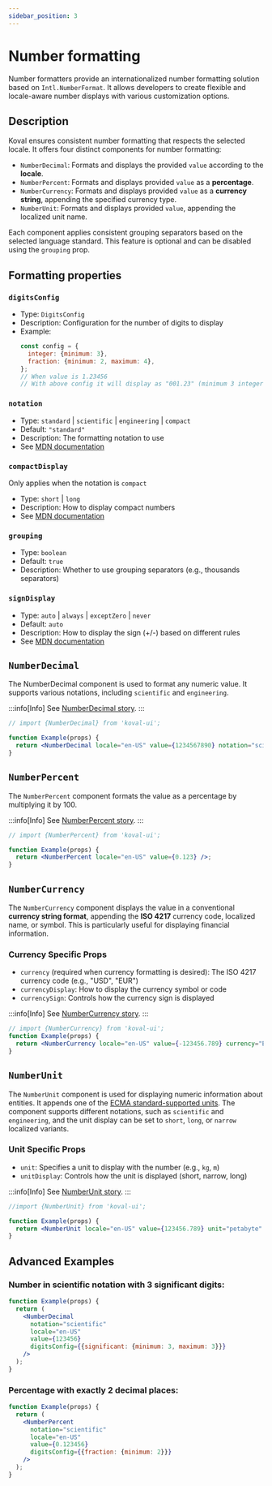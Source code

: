 ```yaml
---
sidebar_position: 3
---
```


# Number formatting

Number formatters provide an internationalized number formatting solution based on `Intl.NumberFormat`. It allows developers to create flexible and locale-aware number displays with various customization options.

## Description

Koval ensures consistent number formatting that respects the selected locale. It offers four distinct components for number formatting:

- `NumberDecimal`: Formats and displays the provided `value` according to the **locale**.
- `NumberPercent`: Formats and displays provided `value` as a **percentage**.
- `NumberCurrency`: Formats and displays provided `value` as a **currency string**, appending the specified currency type.
- `NumberUnit`: Formats and displays provided `value`, appending the localized unit name.

Each component applies consistent grouping separators based on the selected language standard. This feature is optional and can be disabled using the `grouping` prop.

## Formatting properties

### `digitsConfig`

- Type: `DigitsConfig`
- Description: Configuration for the number of digits to display
- Example:
  ```javascript
  const config = {
    integer: {minimum: 3},
    fraction: {minimum: 2, maximum: 4},
  };
  // When value is 1.23456
  // With above config it will display as "001.23" (minimum 3 integer digits, 2-4 fraction digits)
  ```

### `notation`

- Type: `standard` | `scientific` | `engineering` | `compact`
- Default: `"standard"`
- Description: The formatting notation to use
- See [MDN documentation](https://developer.mozilla.org/en-US/docs/Web/JavaScript/Reference/Global_Objects/Intl/NumberFormat/NumberFormat#notation)

### `compactDisplay`

Only applies when the notation is `compact`

- Type: `short` | `long`
- Description: How to display compact numbers
- See [MDN documentation](https://developer.mozilla.org/en-US/docs/Web/JavaScript/Reference/Global_Objects/Intl/NumberFormat/NumberFormat#compactdisplay)

### `grouping`

- Type: `boolean`
- Default: `true`
- Description: Whether to use grouping separators (e.g., thousands separators)

### `signDisplay`

- Type: `auto` | `always` | `exceptZero` | `never`
- Default: `auto`
- Description: How to display the sign (+/-) based on different rules
- See [MDN documentation](https://developer.mozilla.org/en-US/docs/Web/JavaScript/Reference/Global_Objects/Intl/NumberFormat/NumberFormat#signdisplay)

## `NumberDecimal`

The NumberDecimal component is used to format any numeric value. It supports various notations, including `scientific` and `engineering`.

:::info[Info]
See [NumberDecimal story](https://morewings.github.io/koval-ui/?path=/docs/typography-number-decimal--docs).
:::

```jsx live
// import {NumberDecimal} from 'koval-ui';

function Example(props) {
  return <NumberDecimal locale="en-US" value={1234567890} notation="scientific" />;
}
```

## `NumberPercent`

The `NumberPercent` component formats the value as a percentage by multiplying it by 100.

:::info[Info]
See [NumberPercent story](https://morewings.github.io/koval-ui/?path=/docs/typography-number-percent--docs).
:::

```jsx live
// import {NumberPercent} from 'koval-ui';

function Example(props) {
  return <NumberPercent locale="en-US" value={0.123} />;
}
```

## `NumberCurrency`

The `NumberCurrency` component displays the value in a conventional **currency string format**, appending the **ISO 4217** currency code, localized name, or symbol. This is particularly useful for displaying financial information.

### Currency Specific Props

- `currency` (required when currency formatting is desired): The ISO 4217 currency code (e.g., "USD", "EUR")
- `currencyDisplay`: How to display the currency symbol or code
- `currencySign`: Controls how the currency sign is displayed

:::info[Info]
See [NumberCurrency story](https://morewings.github.io/koval-ui/?path=/docs/typography-number-currency--docs).
:::

```jsx live
// import {NumberCurrency} from 'koval-ui';
function Example(props) {
  return <NumberCurrency locale="en-US" value={-123456.789} currency="EUR" />;
}
```

## `NumberUnit`

The `NumberUnit` component is used for displaying numeric information about entities. It appends one of the [ECMA standard-supported units](https://tc39.es/ecma402/#table-sanctioned-single-unit-identifiers). The component supports different notations, such as `scientific` and `engineering`, and the unit display can be set to `short`, `long`, or `narrow` localized variants.

### Unit Specific Props

- `unit`: Specifies a unit to display with the number (e.g., `kg`, `m`)
- `unitDisplay`: Controls how the unit is displayed (short, narrow, long)

:::info[Info]
See [NumberUnit story](https://morewings.github.io/koval-ui/?path=/docs/typography-number-unit--docs).
:::

```jsx live
//import {NumberUnit} from 'koval-ui';

function Example(props) {
  return <NumberUnit locale="en-US" value={123456.789} unit="petabyte" />;
}
```

## Advanced Examples

### Number in scientific notation with 3 significant digits:

```jsx live
function Example(props) {
  return (
    <NumberDecimal
      notation="scientific"
      locale="en-US"
      value={123456}
      digitsConfig={{significant: {minimum: 3, maximum: 3}}}
    />
  );
}
```

### Percentage with exactly 2 decimal places:

```jsx live
function Example(props) {
  return (
    <NumberPercent
      notation="scientific"
      locale="en-US"
      value={0.123456}
      digitsConfig={{fraction: {minimum: 2}}}
    />
  );
}
```
